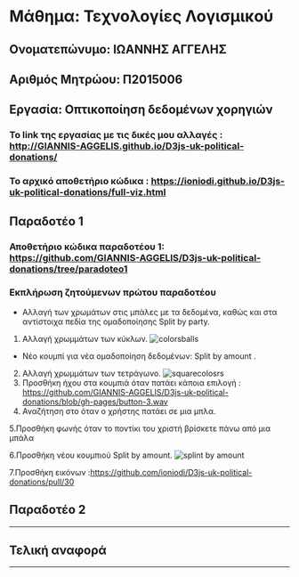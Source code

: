 # Μάθημα: Τεχνολογίες Λογισμικού

## Ονοματεπώνυμο: ΙΩΑΝΝΗΣ ΑΓΓΕΛΗΣ
## Αριθμός Μητρώου: Π2015006

## Εργασία: Οπτικοποίηση δεδομένων χορηγιών 
### Το link της εργασίας με τις δικές μου αλλαγές : http://GIANNIS-AGGELIS.github.io/D3js-uk-political-donations/
### Το αρχικό αποθετήριο κώδικα : https://ioniodi.github.io/D3js-uk-political-donations/full-viz.html

## Παραδοτέο 1

### Αποθετήριο κώδικα παραδοτέου 1: https://github.com/GIANNIS-AGGELIS/D3js-uk-political-donations/tree/paradoteo1

### Εκπλήρωση ζητούμενων πρώτου παραδοτέου

* Αλλαγή των χρωμάτων στις μπάλες με τα δεδομένα, καθώς και στα αντίστοιχα πεδία της ομαδοποίησης Split by party.

1. Αλλαγή χρωμμάτων των κύκλων.
![colorsballs](https://user-images.githubusercontent.com/22667836/37415544-5be698f0-27b4-11e8-8e61-e30ecdf27c38.png)
* Νέο κουμπί για νέα ομαδοποίηση δεδομένων: Split by amount .
2. Αλλαγή χρωμμάτων των τετράγωνο.
![squarecolosrs](https://user-images.githubusercontent.com/22667836/37415545-5c0ae7d2-27b4-11e8-8e8a-17436cdb2e5d.png)
3. Προσθήκη ήχου στα κουμπιά όταν πατάει κάποια επιλογή :
https://github.com/GIANNIS-AGGELIS/D3js-uk-political-donations/blob/gh-pages/button-3.wav
4. Αναζήτηση στο όταν ο χρήστης πατάει σε μια μπλα.

5.Προσθήκη φωνής όταν το ποντίκι του χριστή βρίσκετε πάνω από μια μπάλα 

6.Προσθήκη νέου κουμπιού Split by amount.
![splint by amount](https://user-images.githubusercontent.com/22667836/37417296-911903f6-27b8-11e8-8fcd-39da25c86b5b.png)


7.Προσθήκη εικόνων :https://github.com/ioniodi/D3js-uk-political-donations/pull/30
## Παραδοτέο 2
----

## Τελική αναφορά
----
